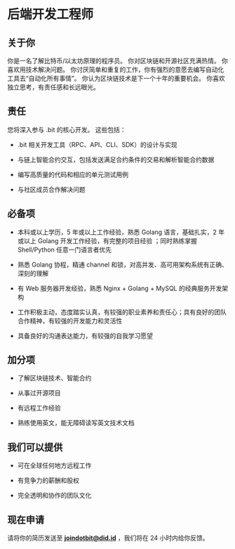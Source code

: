 # 后端开发工程师

## 关于你

你是一名了解比特币/以太坊原理的程序员。 你对区块链和开源社区充满热情。 你喜欢用技术解决问题。 你讨厌简单和重复的工作，你有强烈的意愿去编写自动化工具去“自动化所有事情”。 你认为区块链技术是下一个十年的重要机会。 你喜欢独立思考，有责任感和长远眼光。

## 责任

您将深入参与 .bit 的核心开发。 这些包括：

- .bit 相关开发工具（RPC、API、CLI、SDK）的设计与实现

- 与链上智能合约交互，包括发送满足合约条件的交易和解析智能合约数据

- 编写高质量的代码和相应的单元测试用例

- 与社区成员合作解决问题

## 必备项

- 本科或以上学历，5 年或以上工作经验，熟悉 Golang 语言，基础扎实，2 年或以上 Golang 开发工作经验，有完整的项目经验 ；同时熟练掌握 Shell/Python 任意一门语言者优先

- 熟悉 Golang 协程，精通 channel 和锁，对高并发、高可用架构系统有正确、深刻的理解

- 有 Web 服务器开发经验，熟悉 Nginx + Golang + MySQL 的经典服务开发架构

- 工作积极主动，态度踏实认真，有较强的职业素养和责任心；具有良好的团队合作精神，有较强的开发能力和灵活性

- 具备良好的沟通表达能力，有较强的自我学习愿望


## 加分项

- 了解区块链技术、智能合约

- 从事过开源项目

- 有远程工作经验

- 熟练使用英文，能无障碍读写英文技术文档

## 我们可以提供

- 可在全球任何地方远程工作

- 有竞争力的薪酬和股权

- 完全透明和协作的团队文化



## 现在申请

请将你的简历发送至 **joindotbit@did.id** ，我们将在 24 小时内给你反馈。
